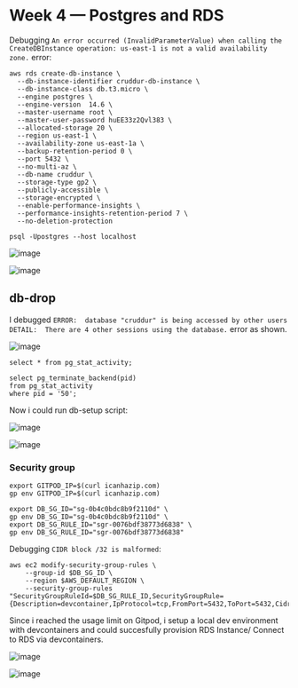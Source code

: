 # Week 4 — Postgres and RDS


Debugging `An error occurred (InvalidParameterValue) when calling the CreateDBInstance operation: us-east-1 is not a valid availability zone.` error:

```
aws rds create-db-instance \
  --db-instance-identifier cruddur-db-instance \
  --db-instance-class db.t3.micro \
  --engine postgres \
  --engine-version  14.6 \
  --master-username root \
  --master-user-password huEE33z2Qvl383 \
  --allocated-storage 20 \
  --region us-east-1 \
  --availability-zone us-east-1a \
  --backup-retention-period 0 \
  --port 5432 \
  --no-multi-az \
  --db-name cruddur \
  --storage-type gp2 \
  --publicly-accessible \
  --storage-encrypted \
  --enable-performance-insights \
  --performance-insights-retention-period 7 \
  --no-deletion-protection
```

`psql -Upostgres --host localhost`

![image](https://user-images.githubusercontent.com/96833570/224510346-51b81fc8-6076-4104-9a0f-bd9f97bfd152.png)

![image](https://user-images.githubusercontent.com/96833570/224562141-b17a3ac9-c71c-41ec-959a-d44864bceda8.png)


## db-drop

I debugged `ERROR:  database "cruddur" is being accessed by other users DETAIL:  There are 4 other sessions using the database.` error as shown.

![image](https://user-images.githubusercontent.com/96833570/224660250-1f422372-7f41-4e0c-92b2-e5730bbbb9f3.png)

```
select * from pg_stat_activity;

select pg_terminate_backend(pid) 
from pg_stat_activity
where pid = '50';
```

Now i could run db-setup script:

![image](https://user-images.githubusercontent.com/96833570/224660766-c8d6bd4b-d594-4c09-a8aa-cc59c88d263d.png)


![image](https://user-images.githubusercontent.com/96833570/224684078-d22d0376-0ec7-4633-a7b6-3fe4c305e910.png)


### Security group

```
export GITPOD_IP=$(curl icanhazip.com)
gp env GITPOD_IP=$(curl icanhazip.com)
```

```
export DB_SG_ID="sg-0b4c0bdc8b9f2110d" \
gp env DB_SG_ID="sg-0b4c0bdc8b9f2110d" \
export DB_SG_RULE_ID="sgr-0076bdf38773d6838" \
gp env DB_SG_RULE_ID="sgr-0076bdf38773d6838"
```
Debugging `CIDR block /32 is malformed`:

```
aws ec2 modify-security-group-rules \
    --group-id $DB_SG_ID \
    --region $AWS_DEFAULT_REGION \
    --security-group-rules "SecurityGroupRuleId=$DB_SG_RULE_ID,SecurityGroupRule={Description=devcontainer,IpProtocol=tcp,FromPort=5432,ToPort=5432,CidrIpv4=$GITPOD_IP/32}"
```

Since i  reached the usage limit on Gitpod, i setup a local dev environment with devcontainers and could succesfully provision RDS Instance/ Connect to RDS via devcontainers.

![image](https://user-images.githubusercontent.com/96833570/224793344-46a20fc6-8722-41cd-8f4b-40cb015a5961.png)

![image](https://user-images.githubusercontent.com/96833570/224793423-47dc8bec-7db4-4b8e-849e-ccd139b66374.png)


